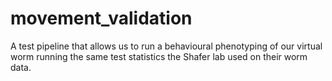 movement_validation
===================

A test pipeline that allows us to run a behavioural phenotyping of our virtual worm running the same test statistics the Shafer lab used on their worm data.

